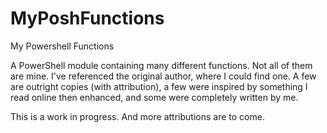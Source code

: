 # MyPoshFunctions
My Powershell Functions

A PowerShell module containing many different functions. Not all of them are mine. 
I've referenced the original author, where I could find one. A few are outright 
copies (with attribution), a few were inspired by something I read online then 
enhanced, and some were completely written by me.

This is a work in progress. And more attributions are to come.
